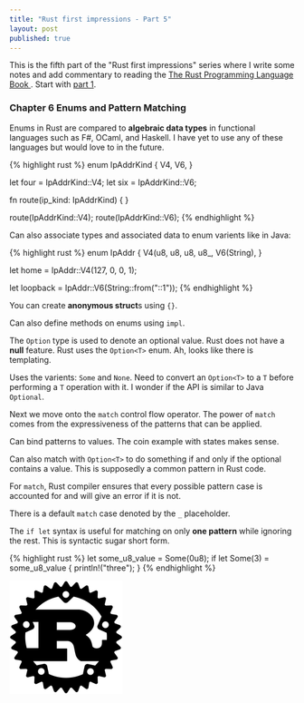 ```yaml
---
title: "Rust first impressions - Part 5"
layout: post
published: true
---
```


This is the fifth part of the "Rust first impressions" series where I write some notes and add commentary to reading the [The Rust Programming Language Book ](https://doc.rust-lang.org/stable/book/). Start with [part 1](/2020/07/11/rust-first-impressions.html).

### Chapter 6 Enums and Pattern Matching

Enums in Rust are compared to **algebraic data types** in functional languages such as F#, OCaml, and Haskell. I have yet to use any of these languages but would love to in the future.

{% highlight rust %}
enum IpAddrKind {
  V4,
  V6,
}

let four = IpAddrKind::V4;
let six = IpAddrKind::V6;

fn route(ip_kind: IpAddrKind) {
}

route(IpAddrKind::V4);
route(IpAddrKind::V6);
{% endhighlight %}

Can also associate types and associated data to enum varients like in Java:

{% highlight rust %}
enum IpAddr {
  V4(u8, u8, u8, u8_,
  V6(String),
}

let home = IpAddr::V4(127, 0, 0, 1);

let loopback = IpAddr::V6(String::from("::1"));
{% endhighlight %}

You can create **anonymous struct**s using `{}`.

Can also define methods on enums using `impl`.

The `Option` type is used to denote an optional value. Rust does not have a **null** feature. Rust uses the `Option<T>` enum. Ah, looks like there is templating.

Uses the varients: `Some` and `None`. Need to convert an `Option<T>` to a `T` before performing a `T` operation with it. I wonder if the API is similar to Java `Optional`.

Next we move onto the `match` control flow operator. The power of `match` comes from the expressiveness of the patterns that can be applied.

Can bind patterns to values. The coin example with states makes sense.

Can also match with `Option<T>` to do something if and only if the optional contains a value. This is supposedly a common pattern in Rust code.

For `match`, Rust compiler ensures that every possible pattern case is accounted for and will give an error if it is not.

There is a default `match` case denoted by the `_` placeholder.

The `if let` syntax is useful for matching on only **one pattern** while ignoring the rest. This is syntactic sugar short form.

{% highlight rust %}
let some_u8_value = Some(0u8);
if let Some(3) = some_u8_value {
  println!("three");
}
{% endhighlight %}

![Rust Logo](/assets/images/posts/rust-first-impressions-part-5/rust_logo.png)

